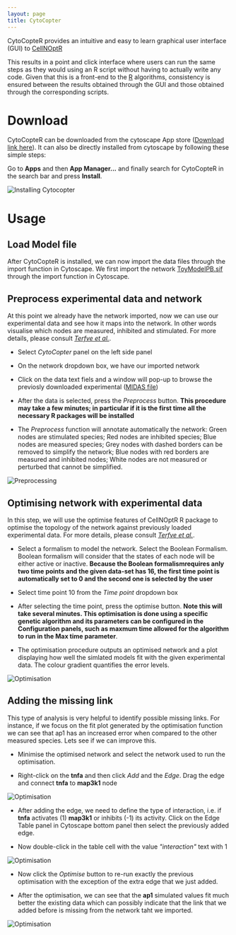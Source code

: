 ```yaml
---
layout: page
title: CytoCopter
---
```


CytoCopteR provides an intuitive and easy to learn graphical user interface (GUI) to [CellNOptR](https://saezlab.github.io/CellNOptR/7_CytoCopter/)

This results in a point and click interface where users can run the same steps as they would using an R script without having to actually write any code. Given that this is a front-end to the [R](https://www.r-project.org/) algorithms, consistency is ensured between the results obtained through the GUI and those obtained through the corresponding scripts.

# Download

CytoCopteR can be downloaded from the cytoscape App store ([Download link here](http://apps.cytoscape.org/apps/cytocopter)). It can also be directly installed from cytoscape  by following these simple steps:

Go to **Apps** and then **App Manager...** and finally search for CytoCopteR in the search bar and press **Install**.

<img src="/CellNOptR/public/cytocopter_1.png" alt="Installing Cytocopter">


# Usage

## Load Model file

After CytoCopteR is installed, we can now import the data files through the import function in Cytoscape. We first import the network [ToyModelPB.sif](http://nbviewer.jupyter.org/github/saezlab/CellNOptR/blob/gh-pages/public/ToyModelPB.sif) through the import function in Cytoscape.

## Preprocess experimental data and network

At this point we already have the network imported, now we can use our experimental data and see how it maps into the network. In other words visualise which nodes are measured, inhibited and stimulated. For more details, please consult [*Terfve et al.*](https://bmcsystbiol.biomedcentral.com/articles/10.1186/1752-0509-6-133).

  * Select *CytoCopter* panel on the left side panel
  
  * On the network dropdown box, we have our imported network
  
  * Click on the data text fiels and a window will pop-up to browse the previosly downloaded experimental ([MIDAS file](http://nbviewer.jupyter.org/github/saezlab/CellNOptR/blob/gh-pages/public/ToyModelPB.csv))
  
  * After the data is selected, press the *Preprocess* button. **This procedure may take a few minutes; in particular if it is the first time all the necessary R packages will be installed**
  
  * The *Preprocess* function will annotate automatically the network: Green nodes are stimulated species; Red nodes are inhibited species; Blue nodes are measured species; Grey nodes with dashed borders can be removed to simplify the network; Blue nodes with red borders are measured and inhibited nodes; White nodes are not measured or perturbed that cannot be simplified.
  
<img src="/CellNOptR/public/cytocopter_4.png" alt="Preprocessing">

## Optimising network with experimental data

In this step, we will use the optimise features of CellNOptR R package to optimise the topology of the network against previously loaded experimental data. For more details, please consult [*Terfve et al.*](https://bmcsystbiol.biomedcentral.com/articles/10.1186/1752-0509-6-133).

 * Select a formalism to model the network. Select the Boolean Formalism. Boolean formalism will consider that the states of each node will be either active or inactive. **Because the Boolean formalismrequires anly two time points and the given data-set has 16, the first time point is automatically set to 0 and the second one is selected by the user**
 
 * Select time point 10 from the *Time point* dropdown box
 
 * After selecting the time point, press the optimise button. **Note this will take several minutes. This optimisation is done using a specific genetic algorithm and its parameters can be configured in the Configuration panels, such as maxmum time allowed for the algorithm to run in the Max time parameter**.
 
 * The optimisation procedure outputs an optimised network and a plot displaying how well the simlated models fit with the given experimental data. The colour gradient quantifies the error levels.
 
<img src="/CellNOptR/public/cytocopter_5.png" alt="Optimisation">

## Adding the missing link

This type of analysis is very helpful to identify possible missing links. For instance, if we focus on the fit plot generated by the optimisation function we can see that ap1 has an increased error when compared to the other measured species. Lets see if we can improve this.

 * Minimise the optimised network and select the network used to run the optimisation.
 
 * Right-click on the **tnfa** and then click *Add* and the *Edge*. Drag the edge and connect **tnfa** to **map3k1** node
 
 <img src="/CellNOptR/public/cytocopter_6.png" alt="Optimisation">
 
 * After adding the edge, we need to define the type of interaction, i.e. if **tnfa** activates (1) **map3k1** or inhibits (-1) its activity. Click on the Edge Table panel in Cytoscape bottom panel then select the previously added edge.
 
 * Now double-click in the table cell with the value *"interaction"* text with 1
 
 <img src="/CellNOptR/public/cytocopter_7.png" alt="Optimisation">
 
 * Now click the *Optimise* button to re-run exactly the previous optimisation with the exception of the extra edge that we just added.
 
 * After the optimisation, we can see that the **ap1** simulated values fit much better the existing data which can possibly indicate that the link that we added before is missing from the network taht we imported.
 
 <img src="/CellNOptR/public/cytocopter_8.png" alt="Optimisation">

 

